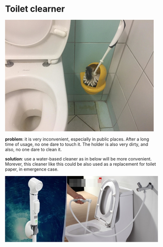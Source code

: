 # Toilet clearner

![](./toilet.jpg)

__problem__: it is very inconvenient, especially in public places. After a long time of usage, no one
dare to touch it. The holder is also very dirty, and also, no one dare to clean it.

__solution__: use a water-based cleaner as in below will be more convenient. Morever, this cleaner like this could
be also used as a replacement for toilet paper, in emergence case.

![](./toilet_1.jpg)

